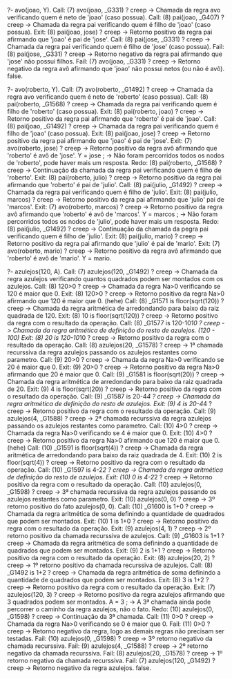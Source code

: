 ?- avo(joao, Y).
   Call: (7) avo(joao, _G331) ? creep  -> Chamada da regra avo verificando quem é neto de 'joao' (caso possua).
   Call: (8) pai(joao, _G407) ? creep  -> Chamada da regra pai verificando quem é filho de 'joao' (caso possua).
   Exit: (8) pai(joao, jose) ? creep   -> Retorno positivo da regra pai afirmando que 'joao' é pai de 'jose'.
   Call: (8) pai(jose, _G331) ? creep  -> Chamada da regra pai verificando quem é filho de 'jose' (caso possua). 
   Fail: (8) pai(jose, _G331) ? creep  -> Retorno negativo da regra pai afirmando que 'jose' não possui filhos.
   Fail: (7) avo(joao, _G331) ? creep  -> Retorno negativo da regra avô afirmando que 'joao' não possui netos (ou não é avô).
false.


?- avo(roberto, Y).
   Call: (7) avo(roberto, _G1492) ? creep  -> Chamada da regra avo verificando quem é neto de 'roberto' (caso possua).
   Call: (8) pai(roberto, _G1568) ? creep  -> Chamada da regra pai verificando quem é filho de 'roberto' (caso possua).
   Exit: (8) pai(roberto, joao) ? creep    -> Retorno positivo da regra pai afirmando que 'roberto' é pai de 'joao'.
   Call: (8) pai(joao, _G1492) ? creep     -> Chamada da regra pai verificando quem é filho de 'joao' (caso possua).
   Exit: (8) pai(joao, jose) ? creep       -> Retorno positivo da regra pai afirmando que 'joao' é pai de 'jose'.
   Exit: (7) avo(roberto, jose) ? creep    -> Retorno positivo da regra avô afirmando que 'roberto' é avô de 'jose'.
Y = jose ;                                 -> Não foram percorridos todos os nodos de 'roberto', pode haver mais um resposta.
   Redo: (8) pai(roberto, _G1568) ? creep  -> Continuação da chamada da regra pai verificando quem é filho de 'roberto'.
   Exit: (8) pai(roberto, julio) ? creep   -> Retorno positivo da regra pai afirmando que 'roberto' é pai de 'julio'.
   Call: (8) pai(julio, _G1492) ? creep    -> Chamada da regra pai verificando quem é filho de 'julio'. 
   Exit: (8) pai(julio, marcos) ? creep    -> Retorno positivo da regra pai afirmando que 'julio'  pai de 'marcos'.
   Exit: (7) avo(roberto, marcos) ? creep  -> Retorno positivo da regra avô afirmando que 'roberto' é avô de 'marcos'.
Y = marcos ;                               -> Não foram percorridos todos os nodos de 'julio', pode haver mais um resposta.
   Redo: (8) pai(julio, _G1492) ? creep    -> Continuação da chamada da pegra pai verificando quem é filho de 'julio'.
   Exit: (8) pai(julio, mario) ? creep     -> Retorno positivo da regra pai afirmando que 'julio' é pai de 'mario'.
   Exit: (7) avo(roberto, mario) ? creep   -> Retorno positivo da regra avô afirmando que 'roberto' é avô de 'mario'.
Y = mario.

?- azulejos(120, A).
   Call: (7) azulejos(120, _G1492) ? creep       -> Chamada da regra azulejos verificando quantos quadrados podem ser montados com os azulejos.
   Call: (8) 120>0 ? creep                       -> Chamada da regra Na>0 verificando se 120 é maior que 0.
   Exit: (8) 120>0 ? creep                       -> Retorno positivo da regra Na>0 afirmando que 120 é maior que 0. (hehe)
   Call: (8) _G1571 is floor(sqrt(120)) ? creep  -> Chamada da regra aritmética de arredondando para baixo da raiz quadrada de 120.
   Exit: (8) 10 is floor(sqrt(120)) ? creep      -> Retorno positivo da regra com o resultado da operação.
   Call: (8) _G1577 is 120-10*10 ? creep         -> Chamada da regra aritmética de definição do resto de azulejos. (120 - 100)
   Exit: (8) 20 is 120-10*10 ? creep             -> Retorno positivo da regra com o resultado da operação.
   Call: (8) azulejos(20, _G1578) ? creep        -> 1ª chamada recurssiva da regra azulejos passando os azulejos restantes como parametro.
   Call: (9) 20>0 ? creep                        -> Chamada da regra Na>0 verificando se 20 é maior que 0.
   Exit: (9) 20>0 ? creep                        -> Retorno positivo da regra Na>0 afirmando que 20 é maior que 0.
   Call: (9) _G1581 is floor(sqrt(20)) ? creep   -> Chamada da regra aritmética de arredondando para baixo da raiz quadrada de 20.
   Exit: (9) 4 is floor(sqrt(20)) ? creep        -> Retorno positivo da regra com o resultado da operação.
   Call: (9) _G1587 is 20-4*4 ? creep            -> Chamada da regra aritmética de definição do resto de azulejos.
   Exit: (9) 4 is 20-4*4 ? creep                 -> Retorno positivo da regra com o resultado da operação.
   Call: (9) azulejos(4, _G1588) ? creep         -> 2ª chamada recurssiva da regra azulejos passando os azulejos restantes como parametro.
   Call: (10) 4>0 ? creep                        -> Chamada da regra Na>0 verificando se 4 é maior que 0.
   Exit: (10) 4>0 ? creep                        -> Retorno positivo da regra Na>0 afirmando que 120 é maior que 0. (hehe)
   Call: (10) _G1591 is floor(sqrt(4)) ? creep   -> Chamada da regra aritmética de arredondando para baixo da raiz quadrada de 4.
   Exit: (10) 2 is floor(sqrt(4)) ? creep        -> Retorno positivo da regra com o resultado da operação.
   Call: (10) _G1597 is 4-2*2 ? creep            -> Chamada da regra aritmética de definição do resto de azulejos.
   Exit: (10) 0 is 4-2*2 ? creep                 -> Retorno positivo da regra com o resultado da operação.
   Call: (10) azulejos(0, _G1598) ? creep        -> 3ª chamada recurssiva da regra azulejos passando os azulejos restantes como parametro.
   Exit: (10) azulejos(0, 0) ? creep             -> 3º retorno positivo do fato azulejos(0, 0).
   Call: (10) _G1600 is 1+0 ? creep              -> Chamada da regra aritmética de soma definindo a quantidade de quadrados que podem ser montados. 
   Exit: (10) 1 is 1+0 ? creep                   -> Retorno positivo da regra com o resultado da operação.
   Exit: (9) azulejos(4, 1) ? creep              -> 2º retorno positivo da chamada recurssiva de azulejos.
   Call: (9) _G1603 is 1+1 ? creep               -> Chamada da regra aritmética de soma definindo a quantidade de quadrados que podem ser montados.
   Exit: (9) 2 is 1+1 ? creep                    -> Retorno positivo da regra com o resultado da operação.
   Exit: (8) azulejos(20, 2) ? creep             -> 1º retorno positivo da chamada recurssiva de azulejos.
   Call: (8) _G1492 is 1+2 ? creep               -> Chamada da regra aritmética de soma definindo a quantidade de quadrados que podem ser montados.
   Exit: (8) 3 is 1+2 ? creep                    -> Retorno positivo da regra com o resultado da operação.
   Exit: (7) azulejos(120, 3) ? creep            -> Retorno positivo da regra azulejos afirmando que 3 quadrados podem ser montados.
A = 3 ;                                          -> A 3ª chamada ainda pode percorrer o caminho da regra azulejos, não o fato.
   Redo: (10) azulejos(0, _G1598) ? creep        -> Continuação da 3ª chamada.
   Call: (11) 0>0 ? creep                        -> Chamada da regra Na>0 verificando se 0 é maior que 0.
   Fail: (11) 0>0 ? creep                        -> Retorno negativo da regra, logo as demais regras não precisam ser testadas.
   Fail: (10) azulejos(0, _G1598) ? creep        -> 3º retorno negativo da chamada recurssiva.
   Fail: (9) azulejos(4, _G1588) ? creep         -> 2º retorno negativo da chamada recurssiva.
   Fail: (8) azulejos(20, _G1578) ? creep        -> 1º retorno negativo da chamada recurssiva.
   Fail: (7) azulejos(120, _G1492) ? creep       -> Retorno negativo da regra azulejos.
false.
